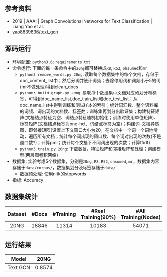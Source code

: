 ## 参考资料
- 2019 | AAAI | Graph Convolutional Networks for Text Classification | Liang Yao et al.
- [yao8839836/text_gcn](https://github.com/yao8839836/text_gcn)

## 源码运行
- 环境配置: `python3.6`; `requirements.txt`
- 命令运行: 下面的每一条命令中的`20ng`都可替换成`R8`, `R52`, `ohsumed`和`mr`
    - `python3 remove_words.py 20ng`: 读取每个数据集中的每个文档，存储于doc_content_list中；然后分词并统计词频；去除停用词和词频小于5的词(mr不做处理)得到clean_docs
    - `python3 build_graph.py 20ng`: 读取每个数据集中文档对应的划分和标签，可得到doc_name_list,doc_train_list和doc_test_list；从doc_name_list中得到训练和测试样本的索引；统计词汇数、整个语料库的词频、词出现的文档数、标签数；训练集再划分出验证集；构建特征矩阵(文档结点特征为空、词结点特征随机初始化；训练时使用单位矩阵)、标签矩阵(文档结点标签为one-hot、词结点标签为空)；构建词-文档异质图，即邻接矩阵(设置上下文窗口大小为20，在文档中一个词一个词地滑动，遍历所有文档；统计每个词出现的窗口数、每个词对出现的次数(不是窗口数?)；计算pmi；统计每个文档下不同词出现的次数；计算tfidf)
    - `python3 train.py 20ng`: 下载数据，特征矩阵和邻接矩阵预处理；创建模型(两层图卷积网络)
- 数据集: 实验考虑5个数据集，分别是`20ng`, `R8`, `R52`, `ohsumed`, `mr`，数据集内容存储于`data/corpus/`，数据集划分及标签存储于`data/`
    - 数据预处理: 使用nltk的stopwords
- 指标: Accuracy

## 数据集统计
| Dataset | #Docs | #Training | #Real Training(90%) | #All Training(Nodes) | #Test | #Words | #Nodes | #Feature Dim | #Classes | Average Length | Min Length | Max Length | 
| :----: | :----: | :----: | :----: | :----: | :----: | :----: | :----: | :----: | :----: | :----: | :----: | :----: |
| 20NG | 18846 | 11314 | 10183 | 54071 | 7532 | 42757 | 61603 | 300 | 20 | 221.26 | 14 | 35702 | 

## 运行结果
| Model | 20NG | 
| :----: | :----: |
| Text GCN | 0.8574 |